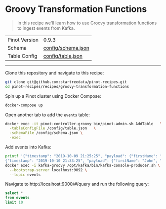 # Groovy Transformation Functions

> In this recipe we'll learn how to use Groovy transformation functions to ingest events from Kafka.

<table>
  <tr>
    <td>Pinot Version</td>
    <td>0.9.3</td>
  </tr>
  <tr>
    <td>Schema</td>
    <td><a href="config/schema.json">config/schema.json</a></td>
  </tr>
    <tr>
    <td>Table Config</td>
    <td><a href="config/table.json">config/table.json</a></td>
  </tr>
</table>

***

Clone this repository and navigate to this recipe:

```bash
git clone git@github.com:startreedata/pinot-recipes.git
cd pinot-recipes/recipes/groovy-transformation-functions
```

Spin up a Pinot cluster using Docker Compose:

```bash
docker-compose up
```

Open another tab to add the `events` table:

```bash
docker exec -it pinot-controller-groovy bin/pinot-admin.sh AddTable   \
  -tableConfigFile /config/table.json   \
  -schemaFile /config/schema.json \
  -exec
```

Add events into Kafka:

```bash
printf '{"timestamp": "2019-10-09 21:25:25", "payload": {"firstName": "James", "lastName": "Smith", "before": {"id": 2}, "after": { "id": 3}}}
{"timestamp": "2019-10-10 21:33:25", "payload": {"firstName": "John", "lastName": "Gates", "before": {"id": 2}}}\n' |
docker exec -i kafka-groovy /opt/kafka/bin/kafka-console-producer.sh \
  --bootstrap-server localhost:9092 \
  --topic events
```

Navigate to http://localhost:9000/#/query and run the following query:

```sql
select * 
from events 
limit 10
```
